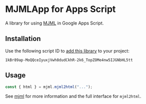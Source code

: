 # MJMLApp for Apps Script

A library for using [MJML](https://mjml.io/) in Google Apps Script.

## Installation

Use the following script ID to [add this library](https://script.google.com/macros/library/d/1kBr89ap-MoQQceIyuxjVwh8dudCkhR-2k6_TopZOMe4nw5IJGNbHL5tt/3) to your project:

```
1kBr89ap-MoQQceIyuxjVwh8dudCkhR-2k6_TopZOMe4nw5IJGNbHL5tt
```

## Usage

```javascript
const { html } = mjml.mjml2html("...");
```

See [mjml](https://documentation.mjml.io) for more information and the full interface for `mjml2html`.
